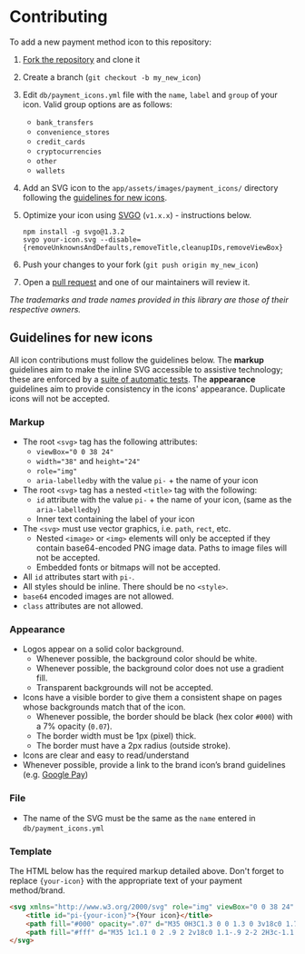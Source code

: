 # Contributing

To add a new payment method icon to this repository:

1. [Fork the repository](https://github.com/activemerchant/payment_icons/fork) and clone it
2. Create a branch (`git checkout -b my_new_icon`)
3. Edit `db/payment_icons.yml` file with the `name`, `label` and `group` of your icon. Valid group options are as follows:

    - `bank_transfers`
    - `convenience_stores`
    - `credit_cards`
    - `cryptocurrencies`
    - `other`
    - `wallets`

4. Add an SVG icon to the `app/assets/images/payment_icons/` directory following the [guidelines for new icons](#guidelines-for-new-icons).
5. Optimize your icon using [SVGO](https://github.com/svg/svgo) (`v1.x.x`) - instructions below.

    ```
    npm install -g svgo@1.3.2
    svgo your-icon.svg --disable={removeUnknownsAndDefaults,removeTitle,cleanupIDs,removeViewBox}
    ```

5. Push your changes to your fork (`git push origin my_new_icon`)
6. Open a [pull request](https://github.com/activemerchant/payment_icons/pulls) and one of our maintainers will review it.

*The trademarks and trade names provided in this library are those of their respective owners.*

## Guidelines for new icons

All icon contributions must follow the guidelines below. The **markup** guidelines aim to make the inline SVG accessible to assistive technology; these are enforced by a [suite of automatic tests](https://github.com/activemerchant/payment_icons/blob/master/test/unit/payment_icon_test.rb). The **appearance** guidelines aim to provide consistency in the icons' appearance. Duplicate icons will not be accepted.

### Markup
- The root `<svg>` tag has the following attributes:
  - `viewBox="0 0 38 24"`
  - `width="38"` and `height="24"`
  - `role="img"`
  - `aria-labelledby` with the value `pi-` + the name of your icon
- The root `<svg>` tag has a nested `<title>` tag with the following:
  - `id` attribute with the value `pi-` + the name of your icon, (same as the `aria-labelledby`)
  - Inner text containing the label of your icon
- The `<svg>` must use vector graphics, i.e. `path`, `rect`, etc.
  - Nested `<image>` or `<img>` elements will only be accepted if they contain base64-encoded PNG image data. Paths to image files will not be accepted.
  - Embedded fonts or bitmaps will not be accepted.
- All `id` attributes start with `pi-`.
- All styles should be inline. There should be no `<style>`.
- `base64` encoded images are not allowed.
- `class` attributes are not allowed.

### Appearance
- Logos appear on a solid color background.
  - Whenever possible, the background color should be white.
  - Whenever possible, the background color does not use a gradient fill.
  - Transparent backgrounds will not be accepted.
- Icons have a visible border to give them a consistent shape on pages whose backgrounds match that of the icon.
  - Whenever possible, the border should be black (hex color `#000`) with a 7% opacity (`0.07`).
  - The border width must be 1px (pixel) thick.
  - The border must have a 2px radius (outside stroke).
- Icons are clear and easy to read/understand
- Whenever possible, provide a link to the brand icon’s brand guidelines (e.g. [Google Pay](https://developers.google.com/pay/api/web/guides/brand-guidelines))

### File
- The name of the SVG must be the same as the `name` entered in `db/payment_icons.yml`

### Template

The HTML below has the required markup detailed above. Don't forget to replace `{your-icon}` with the appropriate text of your payment method/brand.

```html
<svg xmlns="http://www.w3.org/2000/svg" role="img" viewBox="0 0 38 24" width="38" height="24" aria-labelledby="pi-{your-icon}">
    <title id="pi-{your-icon}">{Your icon}</title>
    <path fill="#000" opacity=".07" d="M35 0H3C1.3 0 0 1.3 0 3v18c0 1.7 1.4 3 3 3h32c1.7 0 3-1.3 3-3V3c0-1.7-1.4-3-3-3z"/>
    <path fill="#fff" d="M35 1c1.1 0 2 .9 2 2v18c0 1.1-.9 2-2 2H3c-1.1 0-2-.9-2-2V3c0-1.1.9-2 2-2h32"/>
</svg>
```
